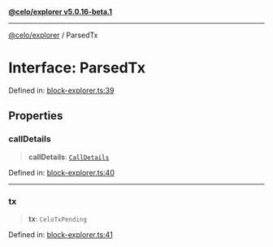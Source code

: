 [**@celo/explorer v5.0.16-beta.1**](../README.md)

***

[@celo/explorer](../README.md) / ParsedTx

# Interface: ParsedTx

Defined in: [block-explorer.ts:39](https://github.com/celo-org/developer-tooling/blob/master/packages/sdk/explorer/src/block-explorer.ts#L39)

## Properties

### callDetails

> **callDetails**: [`CallDetails`](CallDetails.md)

Defined in: [block-explorer.ts:40](https://github.com/celo-org/developer-tooling/blob/master/packages/sdk/explorer/src/block-explorer.ts#L40)

***

### tx

> **tx**: `CeloTxPending`

Defined in: [block-explorer.ts:41](https://github.com/celo-org/developer-tooling/blob/master/packages/sdk/explorer/src/block-explorer.ts#L41)
